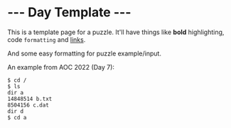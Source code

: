 # --- Day Template ---

This is a template page for a puzzle.  It'll have things like **bold** highlighting, code `formatting` and [links](http://www.google.com).

And some easy formatting for puzzle example/input.

An example from AOC 2022 (Day 7):

    $ cd /
    $ ls
    dir a
    14848514 b.txt
    8504156 c.dat
    dir d
    $ cd a